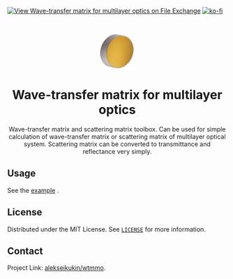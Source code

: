 [![View Wave-transfer matrix for multilayer optics on File Exchange](https://www.mathworks.com/matlabcentral/images/matlab-file-exchange.svg)](https://www.mathworks.com/matlabcentral/fileexchange/92463-wave-transfer-matrix-for-multilayer-optics) 
[![ko-fi](https://ko-fi.com/img/githubbutton_sm.svg)](https://ko-fi.com/V7V664FUA)

<br />
<p align="center">
  <a href="https://github.com/alekseikukin/wtmmo">
    <img src="images/logo.png" alt="Logo" width="80" height="80">
  </a>
  <h1 align="center">Wave-transfer matrix for multilayer optics</h1>
    <p align="center">
Wave-transfer matrix and scattering matrix toolbox. 
Can be used for simple calculation of  wave-transfer matrix or scattering 
matrix of multilayer optical system. Scattering matrix can be converted to 
transmittance and reflectance very simply.
  </p>
</p>

## Usage
See the [example](example.m) .

## License
Distributed under the MIT License. See [`LICENSE`](LICENSE) for more information.

## Contact
Project Link: [alekseikukin/wtmmo](https://github.com/alekseikukin/wtmmo).